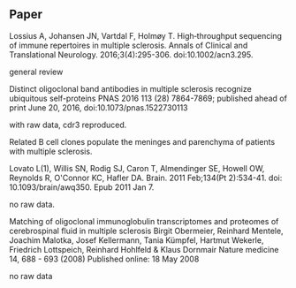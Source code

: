 ## Paper

Lossius A, Johansen JN, Vartdal F, Holmøy T. High‐throughput sequencing of immune repertoires in multiple sclerosis. Annals of Clinical and Translational Neurology. 2016;3(4):295-306. doi:10.1002/acn3.295.

general review


Distinct oligoclonal band antibodies in multiple sclerosis recognize ubiquitous self-proteins
PNAS 2016 113 (28) 7864-7869; published ahead of print June 20, 2016, doi:10.1073/pnas.1522730113

with raw data, cdr3 reproduced.



Related B cell clones populate the meninges and parenchyma of patients with
multiple sclerosis.

Lovato L(1), Willis SN, Rodig SJ, Caron T, Almendinger SE, Howell OW, Reynolds R,
O'Connor KC, Hafler DA. Brain. 2011 Feb;134(Pt 2):534-41. doi: 10.1093/brain/awq350. Epub 2011 Jan 7.


no raw data.


Matching of oligoclonal immunoglobulin transcriptomes and proteomes of cerebrospinal fluid in multiple sclerosis
Birgit Obermeier, Reinhard Mentele, Joachim Malotka, Josef Kellermann, Tania Kümpfel, Hartmut Wekerle, Friedrich Lottspeich, Reinhard Hohlfeld & Klaus Dornmair
Nature medicine 14, 688 - 693 (2008) Published online: 18 May 2008

no raw data
